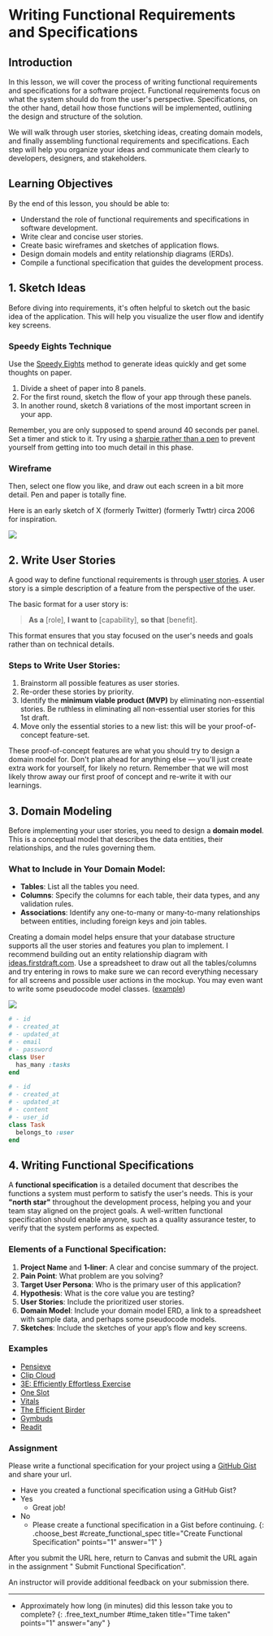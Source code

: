 # Writing Functional Requirements and Specifications

## Introduction

In this lesson, we will cover the process of writing functional requirements and specifications for a software project. Functional requirements focus on what the system should do from the user's perspective. Specifications, on the other hand, detail how those functions will be implemented, outlining the design and structure of the solution.

We will walk through user stories, sketching ideas, creating domain models, and finally assembling functional requirements and specifications. Each step will help you organize your ideas and communicate them clearly to developers, designers, and stakeholders.

## Learning Objectives

By the end of this lesson, you should be able to:

- Understand the role of functional requirements and specifications in software development.
- Write clear and concise user stories.
- Create basic wireframes and sketches of application flows.
- Design domain models and entity relationship diagrams (ERDs).
- Compile a functional specification that guides the development process.

## 1. Sketch Ideas

Before diving into requirements, it's often helpful to sketch out the basic idea of the application. This will help you visualize the user flow and identify key screens.

### Speedy Eights Technique

Use the [Speedy Eights](https://thoughtbot.com/product-design-sprint/guide/diverge/speedy-eights) method to generate ideas quickly and get some thoughts on paper.
1. Divide a sheet of paper into 8 panels.
2. For the first round, sketch the flow of your app through these panels. 
3. In another round, sketch 8 variations of the most important screen in your app.

Remember, you are only supposed to spend around 40 seconds per panel. Set a timer and stick to it. Try using a [sharpie rather than a pen](https://signalvnoise.com/posts/1788-oldie-but-goodie-sketching-with-a-sharpie) to prevent yourself from getting into too much detail in this phase.

### Wireframe

Then, select one flow you like, and draw out each screen in a bit more detail. Pen and paper is totally fine.

Here is an early sketch of X (formerly Twitter) (formerly Twttr) circa 2006 for inspiration.

![](assets/twitter-sketch.png)

## 2. Write User Stories

A good way to define functional requirements is through [user stories](https://www.romanpichler.com/blog/10-tips-writing-good-user-stories/). A user story is a simple description of a feature from the perspective of the user.

The basic format for a user story is:
> **As a** [role], **I want to** [capability], **so that** [benefit].

This format ensures that you stay focused on the user's needs and goals rather than on technical details.

### Steps to Write User Stories:

1. Brainstorm all possible features as user stories.
2. Re-order these stories by priority.
3. Identify the **minimum viable product (MVP)** by eliminating non-essential stories. Be ruthless in eliminating all non-essential user stories for this 1st draft.
4. Move only the essential stories to a new list: this will be your proof-of-concept feature-set.

These proof-of-concept features are what you should try to design a domain model for. Don't plan ahead for anything else — you'll just create extra work for yourself, for likely no return. Remember that we will most likely throw away our first proof of concept and re-write it with our learnings.

## 3. Domain Modeling

Before implementing your user stories, you need to design a **domain model**. This is a conceptual model that describes the data entities, their relationships, and the rules governing them.

### What to Include in Your Domain Model:

- **Tables**: List all the tables you need.
- **Columns**: Specify the columns for each table, their data types, and any validation rules.
- **Associations**: Identify any one-to-many or many-to-many relationships between entities, including foreign keys and join tables.

Creating a domain model helps ensure that your database structure supports all the user stories and features you plan to implement. I recommend building out an entity relationship diagram with [ideas.firstdraft.com](https://ideas.firstdraft.com). Use a spreadsheet to draw out all the tables/columns and try entering in rows to make sure we can record everything necessary for all screens and possible user actions in the mockup. You may even want to write some pseudocode model classes. ([example](https://gist.github.com/heratyian/7ad30b31ce2818c4fcaf39fabf7ca154))

![](assets/erd-example.png)

```ruby
# - id
# - created_at
# - updated_at
# - email
# - password
class User
  has_many :tasks
end

# - id
# - created_at
# - updated_at
# - content
# - user_id
class Task
  belongs_to :user
end
```

## 4. Writing Functional Specifications

A **functional specification** is a detailed document that describes the functions a system must perform to satisfy the user's needs. This is your **"north star"** throughout the development process, helping you and your team stay aligned on the project goals. A well-written functional specification should enable anyone, such as a quality assurance tester, to verify that the system performs as expected.

### Elements of a Functional Specification:
1. **Project Name** and **1-liner**: A clear and concise summary of the project.
2. **Pain Point**: What problem are you solving?
3. **Target User Persona**: Who is the primary user of this application?
4. **Hypothesis**: What is the core value you are testing?
5. **User Stories**: Include the prioritized user stories.
6. **Domain Model**: Include your domain model ERD, a link to a spreadsheet with sample data, and perhaps some pseudocode models.
7. **Sketches**: Include the sketches of your app’s flow and key screens.

### Examples
- [Pensieve](https://gist.github.com/thierrychau/0d558373c7605ed4459f21a80ea86112)
- [Clip Cloud](https://gist.github.com/salcasta/186adcf445a19a4c3ba40fb4503c44e2)
- [3E: Efficiently Effortless Exercise](https://gist.github.com/jpfababaer/9a61220d9e05c20e04e22160662aebc5)
- [One Slot](https://gist.github.com/ahuynh3a/acdbc91bfa58467beee70b0156d3cef8)
- [Vitals](https://gist.github.com/amandaag39/72ec6eea2c66c4f24a0d114827a1b47d)
- [The Efficient Birder](https://gist.github.com/WCW789/759992593c6405bc384546fd8f5c55cd)
- [Gymbuds](https://gist.github.com/joannarodriguez134/68aab785ee490f0bc4a786b66ecbbdf7)
- [Readit](https://gist.github.com/heratyian/7ad30b31ce2818c4fcaf39fabf7ca154)

### Assignment

Please write a functional specification for your project using a [GitHub Gist](https://gist.github.com/) and share your url.

- Have you created a functional specification using a GitHub Gist?
- Yes
  - Great job!
- No
  - Please create a functional specification in a Gist before continuing.
{: .choose_best #create_functional_spec title="Create Functional Specification" points="1" answer="1" }

<div class="alert alert-danger mt-2">

After you submit the URL here, return to Canvas and submit the URL again in the assignment "
Submit Functional Specification".

An instructor will provide additional feedback on your submission there.

</div>


---

- Approximately how long (in minutes) did this lesson take you to complete?
{: .free_text_number #time_taken title="Time taken" points="1" answer="any" }
